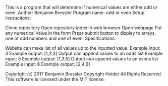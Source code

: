 This is a program that will determine if numerical
values are either odd or even.
Author: Benjamin Bressler
Program name: odd or even
Setup instructions:

Clone repository
Open repository index in web browser
Open webpage
Put any numerical value in the form
Press submit button to display to arrays, one of odd numbers and one of even.
Specifications:
	
Website can make list of all values up to the inputted value.
Example input: 3
Example output:	[1,2,3]
Output can append values to an odds list
Example input: 5
Example output:	[1,3,5] 
Output can append values to an evens list
Example input:	6
Example output:	[2,4,6]

Copyright (c) 2017 Benjamin Bressler Copyright Holder All Rights Reserved.
This software is licensed under the MIT license.
